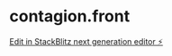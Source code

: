 # contagion.front

[Edit in StackBlitz next generation editor ⚡️](https://stackblitz.com/~/github.com/Corbinvking/contagion.front)